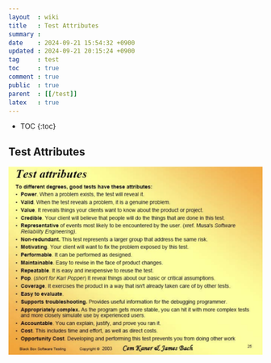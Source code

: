 ```yaml
---
layout  : wiki
title   : Test Attributes
summary : 
date    : 2024-09-21 15:54:32 +0900
updated : 2024-09-21 20:15:24 +0900
tag     : test
toc     : true
comment : true
public  : true
parent  : [[/test]]
latex   : true
---
```

* TOC
{:toc}

## Test Attributes

![](/resource/wiki/test-attributes/test-attributes.png)